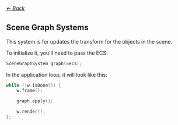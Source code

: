 ###### [<- Back](../documentation.md)
## Scene Graph Systems
This system is for updates the transform for the objects in the scene.

To initialize it, you'll need to pass the ECS:
```c++
SceneGraphSystem graph(&ecs);
```

In the application loop, it will look like this:
```c++
while (!w.isDone()) {
	w.frame();

	graph.apply();

	w.render();
};
```